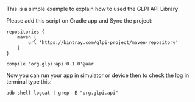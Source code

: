This is a simple example to explain how to used the GLPI API Library

Please add this script on Gradle app and Sync the project:

```
repositories {
    maven {
        url 'https://bintray.com/glpi-project/maven-repository'
    }
}
```

```
compile 'org.glpi:api:0.1.0'@aar
```

Now you can run your app in simulator or device then to check the log in terminal type this:

```
adb shell logcat | grep -E "org.glpi.api"
```